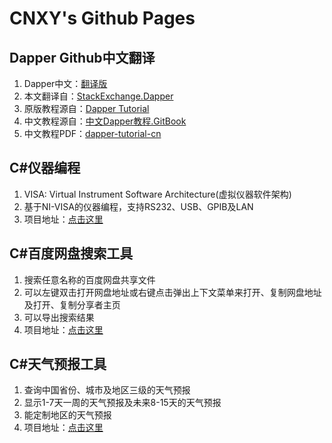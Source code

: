 # CNXY's Github Pages

## Dapper Github中文翻译
1. Dapper中文：[翻译版](https://github.com/cnxy/Dapper-zh-cn)
2. 本文翻译自：[StackExchange.Dapper](https://github.com/StackExchange/Dapper)
3. 原版教程源自：[Dapper Tutorial](http://dapper-tutorial.net/dapper)
4. 中文教程源自：[中文Dapper教程.GitBook](https://legacy.gitbook.com/book/esofar/dapper-tutorial-cn/details)
5. 中文教程PDF：[dapper-tutorial-cn](https://github.com/cnxy/Dapper-zh-cn/blob/master/dapper-tutorial-cn.pdf)

## C#仪器编程
1. VISA: Virtual Instrument Software Architecture(虚拟仪器软件架构)
2. 基于NI-VISA的仪器编程，支持RS232、USB、GPIB及LAN
3. 项目地址：[点击这里](https://github.com/cnxy/VISAInstrument)

## C#百度网盘搜索工具
1. 搜索任意名称的百度网盘共享文件
2. 可以左键双击打开网盘地址或右键点击弹出上下文菜单来打开、复制网盘地址及打开、复制分享者主页
3. 可以导出搜索结果
4. 项目地址：[点击这里](https://github.com/cnxy/BaiduDiskSearcher)

## C#天气预报工具
1. 查询中国省份、城市及地区三级的天气预报
2. 显示1-7天一周的天气预报及未来8-15天的天气预报
3. 能定制地区的天气预报
4. 项目地址：[点击这里](https://github.com/cnxy/Weather)
